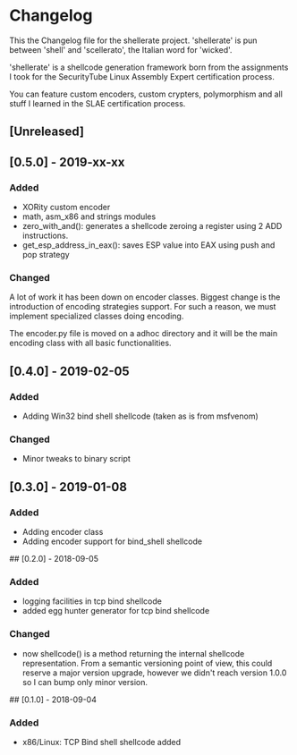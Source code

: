 # Changelog

This the Changelog file for the shellerate project. 'shellerate' is pun between
'shell' and 'scellerato', the Italian word for 'wicked'.

'shellerate' is a shellcode generation framework born from the assignments I
took for the SecurityTube Linux Assembly Expert certification process.

You can feature custom encoders, custom crypters, polymorphism and all stuff I
learned in the SLAE certification process.

## [Unreleased]

## [0.5.0] - 2019-xx-xx

### Added
- XORity custom encoder
- math, asm_x86 and strings modules
- zero_with_and(): generates a shellcode zeroing a register using 2 ADD
  instructions.
- get_esp_address_in_eax(): saves ESP value into EAX using push and pop
  strategy

### Changed
A lot of work it has been down on encoder classes. Biggest change is the
introduction of encoding strategies support. For such a reason, we must
implement specialized classes doing encoding.

The encoder.py file is moved on a adhoc directory and it will be the main
encoding class with all basic functionalities.


## [0.4.0] - 2019-02-05
### Added
- Adding Win32 bind shell shellcode (taken as is from msfvenom)
### Changed
- Minor tweaks to binary script

## [0.3.0] - 2019-01-08
### Added
- Adding encoder class
- Adding encoder support for bind_shell shellcode

## [0.2.0] - 2018-09-05
### Added
- logging facilities in tcp bind shellcode
- added egg hunter generator for tcp bind shellcode

### Changed
- now shellcode() is a method returning the internal shellcode representation.
  From a semantic versioning point of view, this could reserve a major version
  upgrade, however we didn't reach version 1.0.0 so I can bump only minor
  version.

## [0.1.0] - 2018-09-04
### Added
- x86/Linux: TCP Bind shell shellcode added

